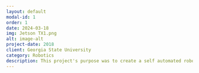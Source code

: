 ```yaml
---
layout: default
modal-id: 1
order: 1
date: 2024-03-18
img: Jetson TX1.png
alt: image-alt
project-date: 2018
client: Georgia State University
category: Robotics
description: This project's purpose was to create a self automated robot using Nvidia materials, hardware, tools, and lectures and integrating it with an Arduino controller. The goals set for this project include Computer Vision and Self Driving. This was done via Camera, Sonar, Accelerometer, Gyroscope, and Motors. The robot was able to detect color and shape combinations on a sheet of paper, determine distance and detect objects for obstacle avoidance, move along a designated path, and estimate position in relation to the environment for localization.
---
```

